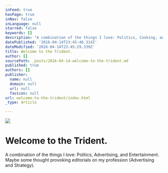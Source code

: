 ```yaml
---
inFeed: true
hasPage: true
inNav: false
inLanguage: null
starred: false
keywords: []
description: "A combination of the things I love: Politics, Cooking, and Entertainment. Maybe some thought provoking editorials on my profession (Advertising and Strategy).\_"
datePublished: '2016-04-14T23:45:46.314Z'
dateModified: '2016-04-14T23:45:29.339Z'
title: Welcome to the Trident.
author: []
sourcePath: _posts/2016-04-14-welcome-to-the-trident.md
published: true
authors: []
publisher:
  name: null
  domain: null
  url: null
  favicon: null
url: welcome-to-the-trident/index.html
_type: Article

---
```

![](https://the-grid-user-content.s3-us-west-2.amazonaws.com/9a93dc2c-e603-43bc-81c8-ab4997f00fa7.jpg)

# Welcome to the Trident.

A combination of the things I love: Politics, Advertising, and Entertainment. Maybe some thought provoking editorials on my profession (Advertising and Strategy).